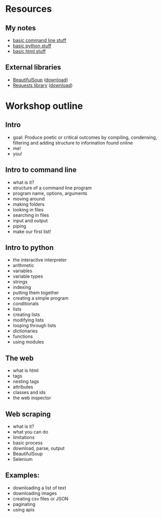 # Resources

## My notes

* [basic command line stuff](https://github.com/antiboredom/inventories-lists-catalogs/blob/master/commandline.md)
* [basic python stuff](https://github.com/antiboredom/inventories-lists-catalogs/blob/master/python.md)
* [basic html stuff](https://github.com/antiboredom/inventories-lists-catalogs/blob/master/html.md)

## External libraries
* [BeautifulSoup](https://www.crummy.com/software/BeautifulSoup/) ([download](http://www.crummy.com/software/BeautifulSoup/bs4/download/4.3/beautifulsoup4-4.3.2.tar.gz))
* [Requests library](http://docs.python-requests.org/en/master/) ([download](https://github.com/kennethreitz/requests/archive/master.zip))

# Workshop outline

## Intro
* goal: Produce poetic or critical outcomes by compiling, condensing, filtering and adding structure to information found online
* me!
* you!


## Intro to command line
* what is it?
* structure of a command line program
 * program name, options, arguments
* moving around
* making folders
* looking in files
* searching in files
* input and output
* piping
* make our first list!

## Intro to python
* the interactive interpreter
* arithmetic
* variables
* variable types
* strings
 * indexing
 * putting them together
* creating a simple program
* conditionals
* lists
 * creating lists
 * modifying lists 
 * looping through lists
* dictionaries
* functions
* using modules

## The web
* what is html
* tags
* nesting tags
* attributes
* classes and ids
* the web inspector

## Web scraping
* what is it?
 * what you can do
 * limitations
* basic process
 * download, parse, output
* BeautifulSoup
* Selenium

## Examples:
- downloading a list of text
- downloading images
- creating csv files or JSON
- paginating
- using apis

